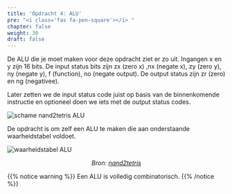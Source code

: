 ```yaml
---
title: 'Opdracht 4: ALU'
pre: "<i class='fas fa-pen-square'></i> "
chapter: false
weight: 30
draft: false
---
```


De ALU die je moet maken voor deze opdracht ziet er zo uit. Ingangen x en y zijn 16 bits. De input status bits zijn zx (zero x) ,nx (negate x), zy (zero y), ny (negate y), f (function), no (negate output). De output status zijn zr (zero) en ng (negativee).

Later zetten we de input status code juist op basis van de binnenkomende instructie en optioneel doen we iets met de output status codes.

![schame nand2tetris ALU](/images/ALU/ALU_inputs_outputs.png)

De opdracht is om zelf een ALU te maken die aan onderstaande waarheidstabel voldoet.

![waarheidstabel ALU](/images/ALU/screenshot_truth_table_ALU.png)
<div class="image_courtesy">
  Bron: 
   <a href="https://b1391bd6-da3d-477d-8c01-38cdf774495a.filesusr.com/ugd/44046b_f0eaab042ba042dcb58f3e08b46bb4d7.pdf" target="_blank">nand2tetris</a>
</div>

<style>
  div.image_courtesy {
    text-align: center;
    font-size: 100%;
    font-style: italic;
  }
</style>


{{% notice warning %}}
Een ALU is volledig combinatorisch.
{{% /notice %}}

